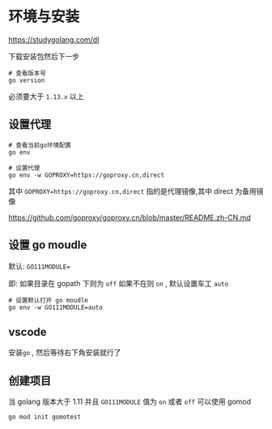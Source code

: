 # 环境与安装

https://studygolang.com/dl

下载安装包然后下一步

```shell
# 查看版本号
go version
```

必须要大于 `1.13.x` 以上

## 设置代理

```shell
# 查看当前go环境配置
go env

# 设置代理
go env -w GOPROXY=https://goproxy.cn,direct

```

其中
`GOPROXY=https://goproxy.cn,direct`
指的是代理镜像,其中 direct 为备用镜像

<https://github.com/goproxy/goproxy.cn/blob/master/README.zh-CN.md>

## 设置 go moudle

默认: `GO111MODULE=`

即: 如果目录在 gopath 下则为 `off`
如果不在则 `on` , 默认设置车工 `auto`

```shell
# 设置默认打开 go moudle
go env -w GO111MODULE=auto

```

## vscode

安装`go` , 然后等待右下角安装就行了

## 创建项目

当 golang 版本大于 1.11 并且 `GO111MODULE` 值为 `on` 或者 `off` 可以使用 gomod

```
go mod init gomotest


```
